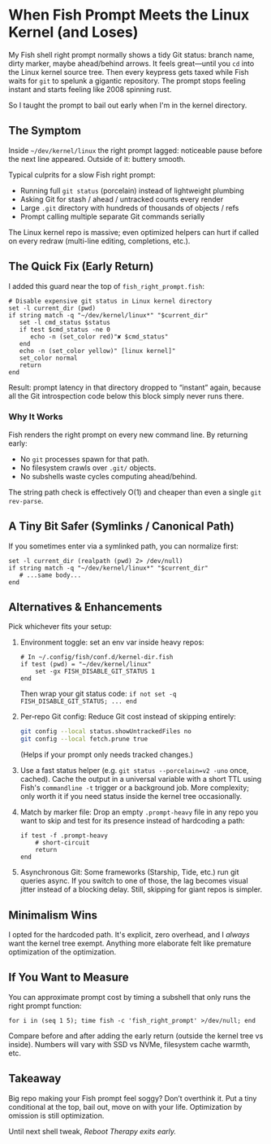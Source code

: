 # When Fish Prompt Meets the Linux Kernel (and Loses)

My Fish shell right prompt normally shows a tidy Git status: branch name, dirty marker, maybe ahead/behind arrows. It feels great—until you `cd` into the Linux kernel source tree. Then every keypress gets taxed while Fish waits for `git` to spelunk a gigantic repository. The prompt stops feeling instant and starts feeling like 2008 spinning rust.

So I taught the prompt to bail out early when I'm in the kernel directory.

## The Symptom

Inside `~/dev/kernel/linux` the right prompt lagged: noticeable pause before the next line appeared. Outside of it: buttery smooth.

Typical culprits for a slow Fish right prompt:

- Running full `git status` (porcelain) instead of lightweight plumbing
- Asking Git for stash / ahead / untracked counts every render
- Large `.git` directory with hundreds of thousands of objects / refs
- Prompt calling multiple separate Git commands serially

The Linux kernel repo is massive; even optimized helpers can hurt if called on every redraw (multi-line editing, completions, etc.).

## The Quick Fix (Early Return)

I added this guard near the top of `fish_right_prompt.fish`:

```fish
# Disable expensive git status in Linux kernel directory
set -l current_dir (pwd)
if string match -q "~/dev/kernel/linux*" "$current_dir"
   set -l cmd_status $status
   if test $cmd_status -ne 0
      echo -n (set_color red)"✘ $cmd_status"
   end
   echo -n (set_color yellow)" [linux kernel]"
   set_color normal
   return
end
```

Result: prompt latency in that directory dropped to “instant” again, because all the Git introspection code below this block simply never runs there.

### Why It Works

Fish renders the right prompt on every new command line. By returning early:

- No `git` processes spawn for that path.
- No filesystem crawls over `.git/` objects.
- No subshells waste cycles computing ahead/behind.

The string path check is effectively O(1) and cheaper than even a single `git rev-parse`.

## A Tiny Bit Safer (Symlinks / Canonical Path)

If you sometimes enter via a symlinked path, you can normalize first:

```fish
set -l current_dir (realpath (pwd) 2> /dev/null)
if string match -q "~/dev/kernel/linux*" "$current_dir"
   # ...same body...
end
```

## Alternatives & Enhancements

Pick whichever fits your setup:

1. Environment toggle: set an env var inside heavy repos:

   ```fish
   # In ~/.config/fish/conf.d/kernel-dir.fish
   if test (pwd) = "~/dev/kernel/linux"
       set -gx FISH_DISABLE_GIT_STATUS 1
   end
   ```

   Then wrap your git status code: `if not set -q FISH_DISABLE_GIT_STATUS; ... end`

2. Per‑repo Git config: Reduce Git cost instead of skipping entirely:

   ```bash
   git config --local status.showUntrackedFiles no
   git config --local fetch.prune true
   ```

   (Helps if your prompt only needs tracked changes.)

3. Use a fast status helper (e.g. `git status --porcelain=v2 -uno` once, cached). Cache the output in a universal variable with a short TTL using Fish's `commandline -t` trigger or a background job. More complexity; only worth it if you need status inside the kernel tree occasionally.

4. Match by marker file: Drop an empty `.prompt-heavy` file in any repo you want to skip and test for its presence instead of hardcoding a path:

   ```fish
   if test -f .prompt-heavy
       # short-circuit
       return
   end
   ```

5. Asynchronous Git: Some frameworks (Starship, Tide, etc.) run git queries async. If you switch to one of those, the lag becomes visual jitter instead of a blocking delay. Still, skipping for giant repos is simpler.

## Minimalism Wins

I opted for the hardcoded path. It's explicit, zero overhead, and I *always* want the kernel tree exempt. Anything more elaborate felt like premature optimization of the optimization.

## If You Want to Measure

You can approximate prompt cost by timing a subshell that only runs the right prompt function:

```fish
for i in (seq 1 5); time fish -c 'fish_right_prompt' >/dev/null; end
```

Compare before and after adding the early return (outside the kernel tree vs inside). Numbers will vary with SSD vs NVMe, filesystem cache warmth, etc.

## Takeaway

Big repo making your Fish prompt feel soggy? Don’t overthink it. Put a tiny conditional at the top, bail out, move on with your life. Optimization by omission is still optimization.

Until next shell tweak,
*Reboot Therapy exits early.*
